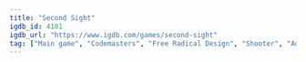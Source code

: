 ```yaml
---
title: "Second Sight"
igdb_id: 4101
igdb_url: "https://www.igdb.com/games/second-sight"
tag: ["Main game", "Codemasters", "Free Radical Design", "Shooter", "Adventure", "Single player", "First person", "Third person", "Action", "Science fiction", "Stealth"]
---
```

